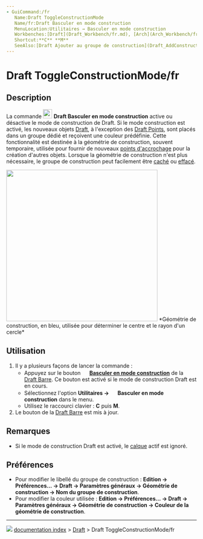 ```yaml
---
- GuiCommand:/fr
   Name:Draft ToggleConstructionMode
   Name/fr:Draft Basculer en mode construction
   MenuLocation:Utilitaires → Basculer en mode construction
   Workbenches:[Draft](Draft_Workbench/fr.md), [Arch](Arch_Workbench/fr.md)
   Shortcut:**C** **M**
   SeeAlso:[Draft Ajouter au groupe de construction](Draft_AddConstruction/fr.md), [Draft Groupe automatique](Draft_AutoGroup/fr.md)
---
```


# Draft ToggleConstructionMode/fr

## Description

La commande <img alt="" src=images/Draft_ToggleConstructionMode.svg  style="width:24px;"> **Draft Basculer en mode construction** active ou désactive le mode de construction de Draft. Si le mode construction est activé, les nouveaux objets [Draft](Draft_Workbench/fr.md), à l\'exception des [Draft Points](Draft_Point/fr.md), sont placés dans un groupe dédié et reçoivent une couleur prédéfinie. Cette fonctionnalité est destinée à la géométrie de construction, souvent temporaire, utilisée pour fournir de nouveaux [points d\'accrochage](Draft_Snap/fr.md) pour la création d\'autres objets. Lorsque la géométrie de construction n\'est plus nécessaire, le groupe de construction peut facilement être [caché](Std_HideSelection/fr.md) ou [effacé](Std_Delete/fr.md).

<img alt="" src=images/Draft_construction_mode_example.jpg  style="width:400px;"> 
*Géométrie de construction, en bleu, utilisée pour déterminer le centre et le rayon d'un cercle*

## Utilisation

1.  Il y a plusieurs façons de lancer la commande :
    -   Appuyez sur le bouton **<img src="images/Draft_ToggleConstructionMode.svg" width=16px> [Basculer en mode construction](Draft_ToggleConstructionMode/fr.md)** de la [Draft Barre](Draft_Tray/fr.md). Ce bouton est activé si le mode de construction Draft est en cours.
    -   Sélectionnez l\'option **Utilitaires → <img src="images/Draft_ToggleConstructionMode.svg" width=16px> Basculer en mode construction** dans le menu.
    -   Utilisez le raccourci clavier : **C** puis **M**.
2.  Le bouton de la [Draft Barre](Draft_Tray/fr.md) est mis à jour.

## Remarques

-   Si le mode de construction Draft est activé, le [calque](Draft_Layer/fr.md) actif est ignoré.

## Préférences

-   Pour modifier le libellé du groupe de construction : **Edition → Préférences... → Draft → Paramètres généraux → Géométrie de construction → Nom du groupe de construction**.
-   Pour modifier la couleur utilisée : **Edition → Préférences... → Draft → Paramètres généraux → Géométrie de construction → Couleur de la géométrie de construction**.



---
![](images/Button_right.svg) [documentation index](../README.md) > [Draft](Draft_Workbench.md) > Draft ToggleConstructionMode/fr
